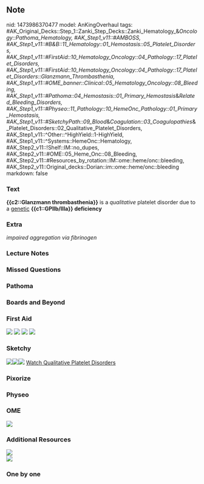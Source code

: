 ## Note
nid: 1473986370477
model: AnKingOverhaul
tags: #AK_Original_Decks::Step_1::Zanki_Step_Decks::Zanki_Hematology_&_Oncology::Pathoma_Hematology, #AK_Step1_v11::#AMBOSS, #AK_Step1_v11::#B&B::11_Hematology::01_Hemostasis::05_Platelet_Disorders, #AK_Step1_v11::#FirstAid::10_Hematology_Oncology::04_Pathology::17_Platelet_Disorders, #AK_Step1_v11::#FirstAid::10_Hematology_Oncology::04_Pathology::17_Platelet_Disorders::Glanzmann_Thrombasthenia, #AK_Step1_v11::#OME_banner::Clinical::05_Hematology_Oncology::08_Bleeding, #AK_Step1_v11::#Pathoma::04_Hemostasis::01_Primary_Hemostasis_&_Related_Bleeding_Disorders, #AK_Step1_v11::#Physeo::11_Pathology::10_HemeOnc_Pathology::01_Primary_Hemostasis, #AK_Step1_v11::#SketchyPath::09_Blood_&_Coagulation::03_Coagulopathies_&_Platelet_Disorders::02_Qualitative_Platelet_Disorders, #AK_Step1_v11::^Other::^HighYield::1-HighYield, #AK_Step1_v11::^Systems::HemeOnc::Hematology, #AK_Step2_v11::!Shelf::IM::no_dupes, #AK_Step2_v11::#OME::05_Heme_Onc::08_Bleeding, #AK_Step2_v11::#Resources_by_rotation::IM::ome::heme/onc::bleeding, #AK_Step2_v11::Original_decks::Dorian::im::ome::heme/onc::bleeding
markdown: false

### Text
<div>
  <b>{{c2::Glanzmann thrombasthenia}}</b> is a <i>qualitative</i>
  platelet disorder due to a <u>genetic</u> <b>{{c1::GPIIb/IIIa}}
  deficiency</b>
</div>

### Extra
<div>
  <i>impaired aggregation via fibrinogen</i>
</div>

### Lecture Notes


### Missed Questions


### Pathoma


### Boards and Beyond


### First Aid
<img src="tmphTm9AD.png"> <img src="tmp4lRjJP.png"> <img src=
"tmpyyGRpv.png"> <img src="tmp4eLODm.png">

### Sketchy
<img src=
"Screen%20Shot%202020-02-14%20at%209.43.29%20AM.JPG"><img src=
"Screen%20Shot%202020-02-14%20at%209.43.37%20AM.JPG"><img src=
"Zoverall%20picture%20(75)_1566160514431.JPG"> <a href=
"https://dashboard.sketchy.com/study/medical/courses/medical-pathophysiology/units/medical-pathophysiology-blood-coagulation/videos/medical-pathophysiology-blood-and-coagulation-coagulopathies-and-platelet-disorders-qualitative-platelet-disorders?utm_source=anki&utm_medium=partnership&utm_campaign=february_update&utm_content=medical">
Watch Qualitative Platelet Disorders</a>

### Pixorize


### Physeo


### OME
<div class="ome-widget">
  <a href=
  "https://onlinemeded.org/spa/hematology-oncology/bleeding/acquire?ref=anki">
  <img src="_OME_AnkiFlashcards_Lesson_6.png"></a>
</div>

### Additional Resources
<div>
  <i><img src="paste-895938767880193.jpg" class="resizer"></i>
</div>
<div>
  <i><img src="paste-126568391245827.jpg" class="resizer"></i>
</div>

### One by one

